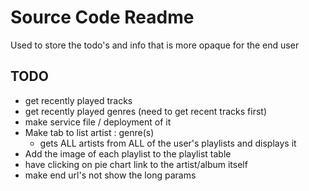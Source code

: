# Source Code Readme

Used to store the todo's and info that is more opaque for the end user

## TODO

* get recently played tracks
* get recently played genres (need to get recent tracks first)
* make service file / deployment of it
* Make tab to list artist : genre(s)
  * gets ALL artists from ALL of the user's playlists and displays it
* Add the image of each playlist to the playlist table
* have clicking on pie chart link to the artist/album itself
* make end url's not show the long params
